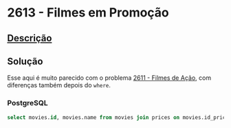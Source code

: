 # 2613 - Filmes em Promoção

## [Descrição](https://www.beecrowd.com.br/judge/pt/problems/view/2613)

## Solução

Esse aqui é muito parecido com o problema [2611 - Filmes de Ação](../2611/README.md), com diferenças também depois do `where`.

### PostgreSQL

```sql
select movies.id, movies.name from movies join prices on movies.id_prices = prices.id where prices.value < 2.00;
```